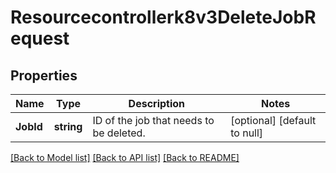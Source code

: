 # Resourcecontrollerk8v3DeleteJobRequest

## Properties
Name | Type | Description | Notes
------------ | ------------- | ------------- | -------------
**JobId** | **string** | ID of the job that needs to be deleted. | [optional] [default to null]

[[Back to Model list]](../README.md#documentation-for-models) [[Back to API list]](../README.md#documentation-for-api-endpoints) [[Back to README]](../README.md)

